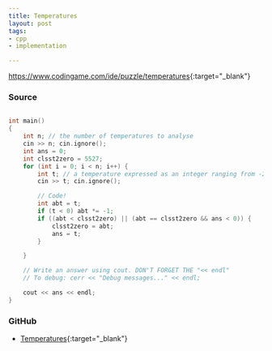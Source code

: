```yaml
---
title: Temperatures
layout: post
tags:
- cpp
- implementation

---
```


<https://www.codingame.com/ide/puzzle/temperatures>{:target="_blank"}

### Source

```cpp

int main()
{
    int n; // the number of temperatures to analyse
    cin >> n; cin.ignore();
    int ans = 0;
    int clsst2zero = 5527;
    for (int i = 0; i < n; i++) {
        int t; // a temperature expressed as an integer ranging from -273 to 5526
        cin >> t; cin.ignore();

        // Code!
        int abt = t;
        if (t < 0) abt *= -1;
        if ((abt < clsst2zero) || (abt == clsst2zero && ans < 0)) {
            clsst2zero = abt;
            ans = t;
        }

    }

    // Write an answer using cout. DON'T FORGET THE "<< endl"
    // To debug: cerr << "Debug messages..." << endl;

    cout << ans << endl;
}

```

### GitHub

- [Temperatures](<https://github.com/coolwindjo/algoguru/tree/master/_posts/Done/Temperatures>){:target="_blank"}
